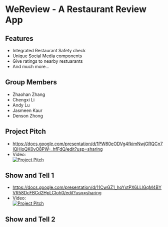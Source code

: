 # WeReview - A Restaurant Review App

## Features
* Integrated Restaurant Safety check
* Unique Social Media components
* Give ratings to nearby restuarants
* And much more...

## Group Members
* Zhaohan Zhang 
* Chengxi Li
* Andy Lu
* Jasmeen Kaur
* Denson Zhong

## Project Pitch
* https://docs.google.com/presentation/d/1PW60eODVg4fkimNwjGRQCn7IQHIoQK0vO8PW-_hfFdQ/edit?usp=sharing
* Video:  
[![Project Pitch](http://img.youtube.com/vi/wT05LbIq03k/0.jpg)](http://www.youtube.com/watch?v=wT05LbIq03k "Project Pitch")

## Show and Tell 1
* https://docs.google.com/presentation/d/11CwGZ1_hoYxtPX6LLlGqM4BYVR58DcFBCd2HpLCIoh0/edit?usp=sharing
* Video:  
[![Project Pitch](http://img.youtube.com/vi/5Npa1MFbv5w/0.jpg)](http://www.youtube.com/watch?v=5Npa1MFbv5w "Project Pitch")

## Show and Tell 2
